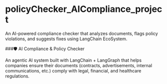 # policyChecker_AICompliance_project
An AI-powered compliance checker that analyzes documents, flags policy violations, and suggests fixes using LangChain EcoSystem.


###🛡️ AI Compliance & Policy Checker

An agentic AI system built with LangChain + LangGraph that helps companies ensure their documents (contracts, advertisements, internal communications, etc.) comply with legal, financial, and healthcare regulations.
